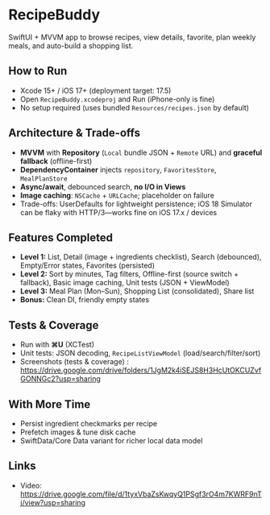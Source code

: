 # RecipeBuddy

SwiftUI + MVVM app to browse recipes, view details, favorite, plan weekly meals, and auto-build a shopping list.

## How to Run
- Xcode 15+ / iOS 17+ (deployment target: 17.5)
- Open `RecipeBuddy.xcodeproj` and Run (iPhone-only is fine)
- No setup required (uses bundled `Resources/recipes.json` by default)

## Architecture & Trade-offs
- **MVVM** with **Repository** (`Local` bundle JSON + `Remote` URL) and **graceful fallback** (offline-first)
- **DependencyContainer** injects `repository`, `FavoritesStore`, `MealPlanStore`
- **Async/await**, debounced search, **no I/O in Views**
- **Image caching**: `NSCache` + `URLCache`; placeholder on failure
- Trade-offs: UserDefaults for lightweight persistence; iOS 18 Simulator can be flaky with HTTP/3—works fine on iOS 17.x / devices

## Features Completed
- **Level 1:** List, Detail (image + ingredients checklist), Search (debounced), Empty/Error states, Favorites (persisted)
- **Level 2:** Sort by minutes, Tag filters, Offline-first (source switch + fallback), Basic image caching, Unit tests (JSON + ViewModel)
- **Level 3:** Meal Plan (Mon–Sun), Shopping List (consolidated), Share list
- **Bonus:** Clean DI, friendly empty states

## Tests & Coverage
- Run with **⌘U** (XCTest)
- Unit tests: JSON decoding, `RecipeListViewModel` (load/search/filter/sort)
- Screenshots (tests & coverage) : https://drive.google.com/drive/folders/1JgM2k4iSEJS8H3HcUtOKCUZvfGONNGc2?usp=sharing

## With More Time
- Persist ingredient checkmarks per recipe
- Prefetch images & tune disk cache
- SwiftData/Core Data variant for richer local data model

## Links
- Video: https://drive.google.com/file/d/1tyxVbaZsKwqyQ1PSgf3rO4m7KWRF9nTj/view?usp=sharing
